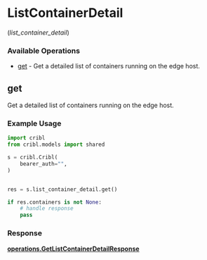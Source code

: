 # ListContainerDetail
(*list_container_detail*)

### Available Operations

* [get](#get) - Get a detailed list of containers running on the edge host.

## get

Get a detailed list of containers running on the edge host.

### Example Usage

```python
import cribl
from cribl.models import shared

s = cribl.Cribl(
    bearer_auth="",
)


res = s.list_container_detail.get()

if res.containers is not None:
    # handle response
    pass
```


### Response

**[operations.GetListContainerDetailResponse](../../models/operations/getlistcontainerdetailresponse.md)**

